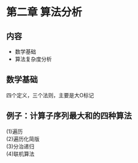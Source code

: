 第二章 算法分析
==
内容
--
* 数学基础<br>
* 算法复杂度分析<br>

数学基础<br>
--
四个定义，三个法则，主要是大O标记<br>

例子：计算子序列最大和的四种算法<br>
--
(1)遍历<br>
(2)遍历化简版<br>
(3)分治递归<br>
(4)联机算法<br>
